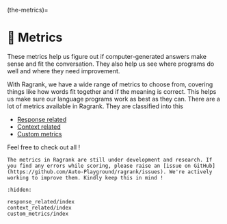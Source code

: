 (the-metrics)=
# 🧩 Metrics

These metrics help us figure out if computer-generated answers make sense and fit the conversation. They also help us see where programs do well and where they need improvement.

With Ragrank, we have a wide range of metrics to choose from, covering things like how words fit together and if the meaning is correct. This helps us make sure our language programs work as best as they can.
There are a lot of metrics available in Ragrank. They are classified into this

- [Response related](./response_related/index.md)
- [Context related](./context_related/index.md)
- [Custom metrics](./custom_metrics/index.md)

Feel free to check out all !

```{Warning}
The metrics in Ragrank are still under development and research. If you find any errors while scoring, please raise an [issue on GitHub](https://github.com/Auto-Playground/ragrank/issues). We're actively working to improve them. Kindly keep this in mind !
```

```{toctree}
:hidden:

response_related/index
context_related/index
custom_metrics/index
```